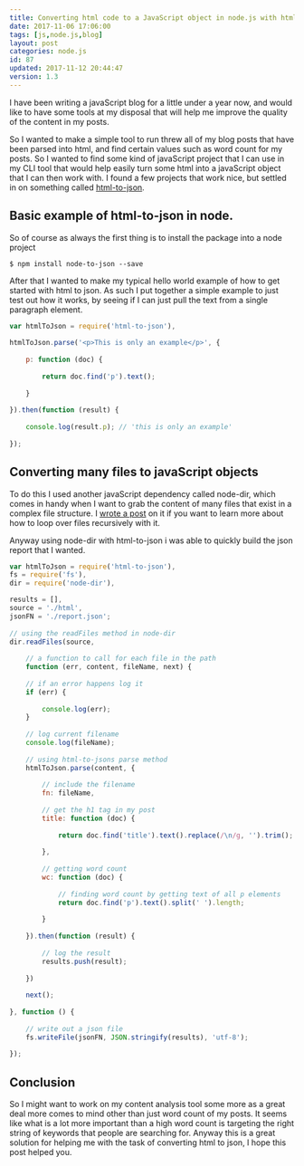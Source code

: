 ```yaml
---
title: Converting html code to a JavaScript object in node.js with html-to-json
date: 2017-11-06 17:06:00
tags: [js,node.js,blog]
layout: post
categories: node.js
id: 87
updated: 2017-11-12 20:44:47
version: 1.3
---
```


I have been writing a javaScript blog for a little under a year now, and would like to have some tools at my disposal that will help me improve the quality of the content in my posts.

So I wanted to make a simple tool to run threw all of my blog posts that have been parsed into html, and find certain values such as word count for my posts. So I wanted to find some kind of javaScript project that I can use in my CLI tool that would help easily turn some html into a javaScript object that I can then work with. I found a few projects that work nice, but settled in on something called [html-to-json](https://www.npmjs.com/package/html-to-json).

<!-- more -->

## Basic example of html-to-json in node.

So of course as always the first thing is to install the package into a node project

```
$ npm install node-to-json --save
```
After that I wanted to make my typical hello world example of how to get started with html to json. As such I put together a simple example to just test out how it works, by seeing if I can just pull the text from a single paragraph element.

```js
var htmlToJson = require('html-to-json'),
 
htmlToJson.parse('<p>This is only an example</p>', {
 
    p: function (doc) {
 
        return doc.find('p').text();
 
    }
 
}).then(function (result) {
 
    console.log(result.p); // 'this is only an example'
 
});
```

## Converting many files to javaScript objects

To do this I used another javaScript dependency called node-dir, which comes in handy when I want to grab the content of many files that exist in a complex file structure. I [wrote a post](/2017/11/05/nodejs-node-dir/) on it if you want to learn more about how to loop over files recursively with it.

Anyway using node-dir with html-to-json i was able to quickly build the json report that I wanted.

```js
var htmlToJson = require('html-to-json'),
fs = require('fs'),
dir = require('node-dir'),

results = [],
source = './html',
jsonFN = './report.json';
 
// using the readFiles method in node-dir
dir.readFiles(source,
 
    // a function to call for each file in the path
    function (err, content, fileName, next) {
 
    // if an error happens log it
    if (err) {
 
        console.log(err);
    }
 
    // log current filename
    console.log(fileName);
 
    // using html-to-jsons parse method
    htmlToJson.parse(content, {
 
        // include the filename
        fn: fileName,
 
        // get the h1 tag in my post
        title: function (doc) {
 
            return doc.find('title').text().replace(/\n/g, '').trim();
 
        },
 
        // getting word count
        wc: function (doc) {
 
            // finding word count by getting text of all p elements
            return doc.find('p').text().split(' ').length;
 
        }
 
    }).then(function (result) {
 
        // log the result
        results.push(result);
 
    })
 
    next();
 
}, function () {
 
    // write out a json file
    fs.writeFile(jsonFN, JSON.stringify(results), 'utf-8');
 
});
```

## Conclusion

So I might want to work on my content analysis tool some more as a great deal more comes to mind other than just word count of my posts. It seems like what is a lot more important than a high word count is targeting the right string of keywords that people are searching for. Anyway this is a great solution for helping me with the task of converting html to json, I hope this post helped you.